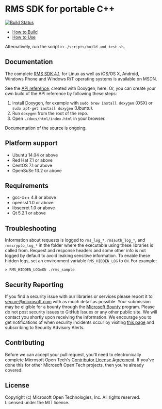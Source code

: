 # RMS SDK for portable C++

[![Build Status](https://travis-ci.org/AzureAD/rms-sdk-for-cpp.svg?branch=master)](https://travis-ci.org/AzureAD/rms-sdk-for-cpp)

- [How to Build](./docs/how_to_build_it.md)
- [How to Use](./docs/how_to_use_it.md)

Alternatively, run the script in `./scripts/build_and_test.sh`.

## Documentation

The complete [RMS SDK 4.1](https://msdn.microsoft.com/en-us/Library/dn758244%28v=vs.85%29.aspx?f=255&MSPPError=-2147217396), for Linux as well as iOS/OS X, Android, Windows Phone and Windows R/T operating systems is available on MSDN.

See the [API reference](http://azuread.github.io/rms-sdk-for-cpp/index.html), created with Doxygen, here. Or, you can create your own build of the API reference by following these steps: 

1. Install [Doxygen], for example with `sudo brew install doxygen` (OSX) or `sudo apt-get install doxygen` (Ubuntu).
2. Run `doxygen` from the root of the repo.
3. Open `./docs/html/index.html` in your browser.

[Doxygen]: http://www.doxygen.org

Documentation of the source is ongoing.

## Platform support
* Ubuntu 14.04 or above
* Red Hat 7.1 or above
* CentOS 7.1 or above
* OpenSuSe 13.2 or above

## Requirements
* gcc-c++ 4.8 or above
* openssl 1.0 or above
* libsecret 1.0 or above
* Qt 5.2.1 or above 

## Troubleshooting

Information about requests is logged to `rms_log_*`, `rmsauth_log_*`, and `rmscrypto_log_*` in the folder where the executable using these libraries is called from. Request and response headers and some other info is not logged by default to avoid leaking sensitive information. To enable these hidden logs, set an environment variable `RMS_HIDDEN_LOG` to `ON`. For example:

```
> RMS_HIDDEN_LOG=ON ./rms_sample
```

## Security Reporting

If you find a security issue with our libraries or services please report it to [secure@microsoft.com](mailto:secure@microsoft.com) with as much detail as possible. Your submission may be eligible for a bounty through the [Microsoft Bounty](http://aka.ms/bugbounty) program. Please do not post security issues to GitHub Issues or any other public site. We will contact you shortly upon receiving the information. We encourage you to get notifications of when security incidents occur by visiting [this page](https://technet.microsoft.com/en-us/security/dd252948) and subscribing to Security Advisory Alerts.

## Contributing

Before we can accept your pull request, you'll need to electronically complete Microsoft Open Tech's [Contributor License Agreement](https://cla.msopentech.com/). If you've done this for other Microsoft Open Tech projects, then you're already covered.

## License

Copyright (c) Microsoft Open Technologies, Inc. All rights reserved. Licensed under the MIT license.
